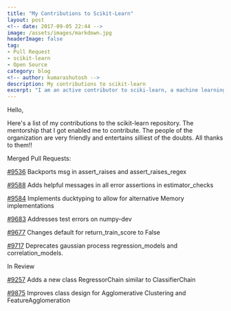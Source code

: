 ```yaml
---
title: "My Contributions to Scikit-Learn"
layout: post
<!-- date: 2017-09-05 22:44 -->
image: /assets/images/markdown.jpg
headerImage: false
tag:
- Pull Request
- scikit-learn
- Open Source
category: blog
<!-- author: kumarashutosh -->
description: My contributions to scikit-learn
excerpt: "I am an active contributor to sciki-learn, a machine learning package in Python. I list down my contributions to scikit-learn in this blog."
---
```


Hello,

Here's a list of my contributions to the scikit-learn repository. The mentorship that I got enabled me to contribute. The people of the organization are very friendly and entertains silliest of the doubts. All thanks to them!!

Merged Pull Requests:

[#9536](https://github.com/scikit-learn/scikit-learn/pull/9536) Backports msg in assert\_raises and assert\_raises\_regex

[#9588](https://github.com/scikit-learn/scikit-learn/pull/9588) Adds helpful messages in all error assertions in estimator\_checks

[#9584](https://github.com/scikit-learn/scikit-learn/pull/9584) Implements ducktyping to allow for alternative Memory implementations

[#9683](https://github.com/scikit-learn/scikit-learn/pull/9683) Addresses test errors on numpy-dev

[#9677](https://github.com/scikit-learn/scikit-learn/pull/9677) Changes default for return\_train\_score to False

[#9717](https://github.com/scikit-learn/scikit-learn/pull/9717) Deprecates gaussian process regression\_models and correlation\_models.

In Review

[#9257](https://github.com/scikit-learn/scikit-learn/pull/9257) Adds a new class RegressorChain similar to ClassifierChain

[#9875](https://github.com/scikit-learn/scikit-learn/pull/9875) Improves class design for Agglomerative Clustering and FeatureAgglomeration



